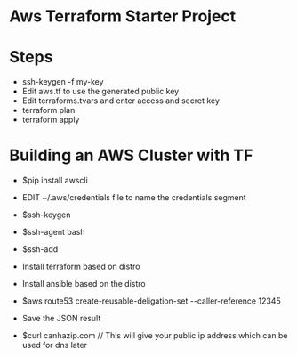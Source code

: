 # Aws Terraform Starter Project

# Steps
* ssh-keygen -f my-key
* Edit aws.tf to use the generated public key
* Edit terraforms.tvars and enter access and secret key
* terraform plan
* terraform apply 

# Building an AWS Cluster with TF
* $pip install awscli

* EDIT ~/.aws/credentials file to name the credentials segment
* $ssh-keygen
* $ssh-agent bash
* $ssh-add <path to key>
  
* Install terraform  based on distro
* Install ansible based on the distro

* $aws route53 create-reusable-deligation-set --caller-reference 12345
* Save the JSON result
* $curl canhazip.com  // This will give your public ip address which can be used for dns later

